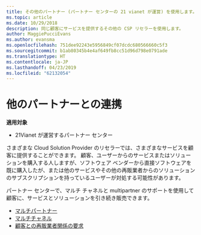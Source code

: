 ```yaml
---
title: その他のパートナー (パートナー センターの 21 vianet が運営) を使用します。
ms.topic: article
ms.date: 10/29/2018
description: 同じ顧客にサービスを提供するその他の CSP リセラーを使用します。
author: MaggiePucciEvans
ms.author: evansma
ms.openlocfilehash: 751dee92243e5956849cf07dcdc680566660c5f3
ms.sourcegitcommit: b1ab80345b4e4af649fb8cc51d96d798e0791ade
ms.translationtype: HT
ms.contentlocale: ja-JP
ms.lasthandoff: 04/23/2019
ms.locfileid: "62132054"
---
```

# <a name="work-with-other-partners"></a>他のパートナーとの連携

**適用対象**

-   21Vianet が運営するパートナー センター


さまざまな Cloud Solution Provider のリセラーでは、さまざまなサービスを顧客に提供することができます。 顧客、ユーザーからのサービスまたはソリューションを購入する人しますが、ソフトウェア ベンダーから直接ソフトウェアを既に購入したが、または他のサービスやその他の再販業者からのソリューションのサブスクリプションを持っているユーザーが対処する可能性があります。 

パートナー センターで、マルチ チャネルと multipartner のサポートを使用して顧客に、サービスとソリューションを引き続き販売できます。

-   [マルチパートナー](multipartner.md)
-   [マルチチャネル](multichannel.md)
-   [顧客との再販業者関係の要求](request-a-relationship-with-a-customer.md)
